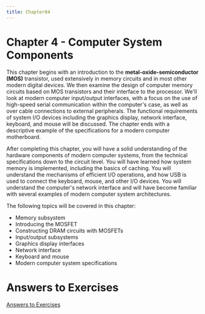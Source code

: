```yaml
---
title: Chapter04
---
```


# Chapter 4 - Computer System Components

This chapter begins with an introduction to the **metal-oxide-semiconductor (MOS)**
transistor, used extensively in memory circuits and in most other modern digital devices.
We then examine the design of computer memory circuits based on MOS transistors and
their interface to the processor. We'll look at modern computer input/output interfaces,
with a focus on the use of high-speed serial communication within the computer's case,
as well as over cable connections to external peripherals. The functional requirements
of system I/O devices including the graphics display, network interface, keyboard, and
mouse will be discussed. The chapter ends with a descriptive example of the specifications
for a modern computer motherboard.

After completing this chapter, you will have a solid understanding of the hardware
components of modern computer systems, from the technical specifications down to
the circuit level. You will have learned how system memory is implemented, including
the basics of caching. You will understand the mechanisms of efficient I/O operations,
and how USB is used to connect the keyboard, mouse, and other I/O devices. You will
understand the computer's network interface and will have become familiar with several
examples of modern computer system architectures.

The following topics will be covered in this chapter:
* Memory subsystem 
* Introducing the MOSFET
* Constructing DRAM circuits with MOSFETs 
* Input/output subsystems
* Graphics display interfaces
* Network interface
* Keyboard and mouse
* Modern computer system specifications

# Answers to Exercises
[Answers to Exercises](Answers%20to%20Exercises/)